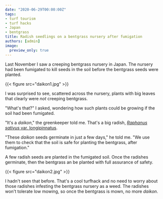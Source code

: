 ```yaml
---
date: "2020-06-29T00:00:00Z"
tags:
- turf tourism
- turf hacks
- Japan
- bentgrass
title: Radish seedlings on a bentgrass nursery after fumigation
authors: [admin]
image:
  preview_only: true
---
```


Last November I saw a creeping bentgrass nursery in Japan. The nursery had been fumigated to kill seeds in the soil before the bentgrass seeds were planted.

{{< figure src="daikon1.jpg" >}}

I was surprised to see, scattered across the nursery, plants with big leaves that clearly were *not* creeping bentgrass.

"What's that?" I asked, wondering how such plants could be growing if the soil had been fumigated.

"It's a *daikon*," the greenkeeper told me. That's a big radish, [*Raphanus sativus* var. longipinnatus](https://en.wikipedia.org/wiki/Daikon).

"These *daikon* seeds germinate in just a few days," he told me.  "We use them to check that the soil is safe for planting the bentgrass, after fumigation."

A few radish seeds are planted in the fumigated soil. Once the radishes germinate, then the bentgrass an be planted with full assurance of safety. 

{{< figure src="daikon2.jpg" >}}

I hadn't seen that before. That's a cool turfhack and no need to worry about those radishes infesting the bentgrass nursery as a weed. The radishes won't tolerate low mowing, so once the bentgrass is mown, no more *daikon*.

